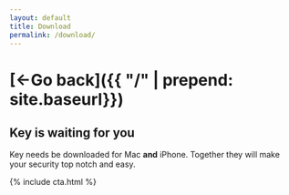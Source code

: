 ```yaml
---
layout: default
title: Download
permalink: /download/
---
```

# [<b>&larr;Go</b> back]({{ "/" | prepend: site.baseurl}})

## Key is waiting for you

Key needs be downloaded for Mac **and** iPhone. Together they will make your security top notch and easy.

{% include cta.html %}
